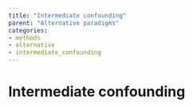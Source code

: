 ```yaml
---
title: "Intermediate confounding"
parent: "Alternative paradigms"
categories:
- methods
- alternative
- intermediate_confounding
---
```



# Intermediate confounding

